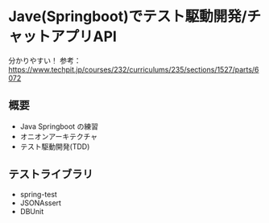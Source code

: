 # Jave(Springboot)でテスト駆動開発/チャットアプリAPI

分かりやすい！
参考：https://www.techpit.jp/courses/232/curriculums/235/sections/1527/parts/6072

## 概要
- Java Springboot の練習
- オニオンアーキテクチャ
- テスト駆動開発(TDD)

## テストライブラリ
- spring-test
- JSONAssert
- DBUnit

